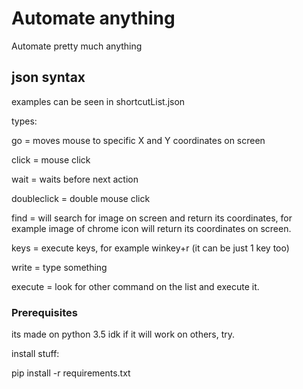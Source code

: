 # Automate anything

Automate pretty much anything

## json syntax
examples can be seen in shortcutList.json

types:

go =  moves mouse to specific X and Y  coordinates on screen

click = mouse click

wait = waits before next action

doubleclick = double mouse click

find = will search for image on screen and return its coordinates, for example
image of chrome icon will return its coordinates on screen.

keys = execute keys, for example winkey+r (it can be just 1 key too)

write = type something

execute = look for other command on the list and execute it.



### Prerequisites

its made on python 3.5 idk if it will work on others, try.


install stuff:

pip install -r requirements.txt
